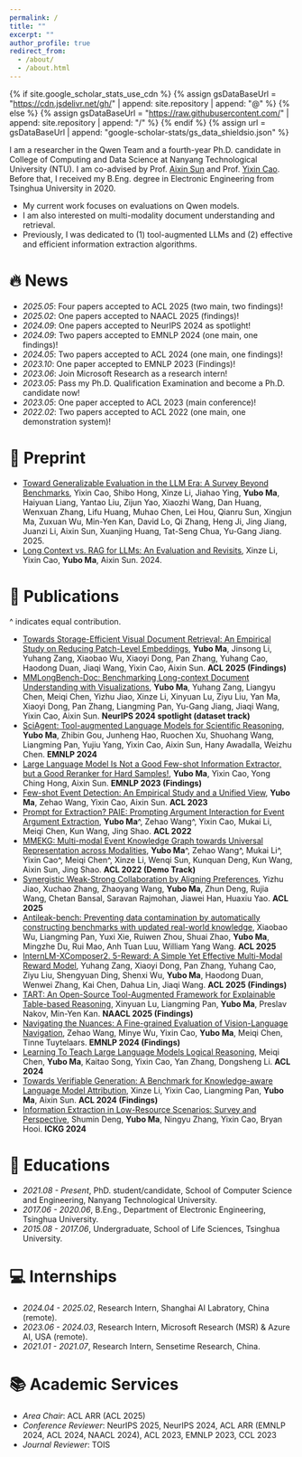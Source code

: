 ```yaml
---
permalink: /
title: ""
excerpt: ""
author_profile: true
redirect_from: 
  - /about/
  - /about.html
---
```


{% if site.google_scholar_stats_use_cdn %}
{% assign gsDataBaseUrl = "https://cdn.jsdelivr.net/gh/" | append: site.repository | append: "@" %}
{% else %}
{% assign gsDataBaseUrl = "https://raw.githubusercontent.com/" | append: site.repository | append: "/" %}
{% endif %}
{% assign url = gsDataBaseUrl | append: "google-scholar-stats/gs_data_shieldsio.json" %}

<span class='anchor' id='about-me'></span>

I am a researcher in the Qwen Team and a fourth-year Ph.D. candidate in College of Computing and Data Science at Nanyang Technological University (NTU). I am co-advised by Prof. [Aixin Sun](https://personal.ntu.edu.sg/axsun/) and Prof. [Yixin Cao](https://sites.google.com/view/yixin-homepage). Before that, I received my B.Eng. degree in Electronic Engineering from Tsinghua University in 2020. 

* My current work focuses on evaluations on Qwen models.
* I am also interested on multi-modality document understanding and retrieval.
* Previously, I was dedicated to (1) tool-augmented LLMs and (2) effective and efficient information extraction algorithms.

# 🔥 News
- *2025.05*: Four papers accepted to ACL 2025 (two main, two findings)!
- *2025.02*: One papers accepted to NAACL 2025 (findings)!
- *2024.09*: One papers accepted to NeurIPS 2024 as spotlight!
- *2024.09*: Two papers accepted to EMNLP 2024 (one main, one findings)!
- *2024.05*: Two papers accepted to ACL 2024 (one main, one findings)!
- *2023.10*: One paper accepted to EMNLP 2023 (Findings)!
- *2023.06*: Join Microsoft Research as a research intern!
- *2023.05*: Pass my Ph.D. Qualification Examination and become a Ph.D. candidate now!
- *2023.05*: One paper accepted to ACL 2023 (main conference)!  
- *2022.02*: Two papers accepted to ACL 2022 (one main, one demonstration system)!


# 📒 Preprint
- [Toward Generalizable Evaluation in the LLM Era: A Survey Beyond Benchmarks](https://arxiv.org/abs/2504.18838), Yixin Cao, Shibo Hong, Xinze Li, Jiahao Ying, **Yubo Ma**, Haiyuan Liang, Yantao Liu, Zijun Yao, Xiaozhi Wang, Dan Huang, Wenxuan Zhang, Lifu Huang, Muhao Chen, Lei Hou, Qianru Sun, Xingjun Ma, Zuxuan Wu, Min-Yen Kan, David Lo, Qi Zhang, Heng Ji, Jing Jiang, Juanzi Li, Aixin Sun, Xuanjing Huang, Tat-Seng Chua, Yu-Gang Jiang. 2025.
- [Long Context vs. RAG for LLMs: An Evaluation and Revisits](https://arxiv.org/abs/2501.01880), Xinze Li, Yixin Cao, **Yubo Ma**, Aixin Sun. 2024.


# 📝 Publications
^ indicates equal contribution.
- [Towards Storage-Efficient Visual Document Retrieval: An Empirical Study on Reducing Patch-Level Embeddings](), **Yubo Ma**, Jinsong Li, Yuhang Zang, Xiaobao Wu, Xiaoyi Dong, Pan Zhang, Yuhang Cao, Haodong Duan, Jiaqi Wang, Yixin Cao, Aixin Sun. **ACL 2025 (Findings)**
- [MMLongBench-Doc: Benchmarking Long-context Document Understanding with Visualizations](https://arxiv.org/abs/2407.01523), **Yubo Ma**, Yuhang Zang, Liangyu Chen, Meiqi Chen, Yizhu Jiao, Xinze Li, Xinyuan Lu, Ziyu Liu, Yan Ma, Xiaoyi Dong, Pan Zhang, Liangming Pan, Yu-Gang Jiang, Jiaqi Wang, Yixin Cao, Aixin Sun. **NeurIPS 2024 spotlight (dataset track)**
- [SciAgent: Tool-augmented Language Models for Scientific Reasoning](https://arxiv.org/abs/2402.11451), **Yubo Ma**, Zhibin Gou, Junheng Hao, Ruochen Xu, Shuohang Wang, Liangming Pan, Yujiu Yang, Yixin Cao, Aixin Sun, Hany Awadalla, Weizhu Chen. **EMNLP 2024**
- [Large Language Model Is Not a Good Few-shot Information Extractor, but a Good Reranker for Hard Samples!](https://arxiv.org/abs/2303.08559), **Yubo Ma**, Yixin Cao, Yong Ching Hong, Aixin Sun. **EMNLP 2023 (Findings)**
- [Few-shot Event Detection: An Empirical Study and a Unified View](https://aclanthology.org/2023.acl-long.628/), **Yubo Ma**, Zehao Wang, Yixin Cao, Aixin Sun. **ACL 2023**
- [Prompt for Extraction? PAIE: Prompting Argument Interaction for Event Argument Extraction](https://aclanthology.org/2022.acl-long.466/), **Yubo Ma**^, Zehao Wang^, Yixin Cao, Mukai Li, Meiqi Chen, Kun Wang, Jing Shao. **ACL 2022**
- [MMEKG: Multi-modal Event Knowledge Graph towards Universal Representation across Modalities](https://aclanthology.org/2022.acl-demo.23/), **Yubo Ma**^, Zehao Wang^, Mukai Li^, Yixin Cao^, Meiqi Chen^, Xinze Li, Wenqi Sun, Kunquan Deng, Kun Wang, Aixin Sun, Jing Shao. **ACL 2022 (Demo Track)**
- [Synergistic Weak-Strong Collaboration by Aligning Preferences](https://arxiv.org/abs/2504.15188), Yizhu Jiao, Xuchao Zhang, Zhaoyang Wang, **Yubo Ma**, Zhun Deng, Rujia Wang, Chetan Bansal, Saravan Rajmohan, Jiawei Han, Huaxiu Yao. **ACL 2025**
- [Antileak-bench: Preventing data contamination by automatically constructing benchmarks with updated real-world knowledge](https://arxiv.org/abs/2412.13670), Xiaobao Wu, Liangming Pan, Yuxi Xie, Ruiwen Zhou, Shuai Zhao, **Yubo Ma**, Mingzhe Du, Rui Mao, Anh Tuan Luu, William Yang Wang. **ACL 2025**
- [InternLM-XComposer2. 5-Reward: A Simple Yet Effective Multi-Modal Reward Model](https://arxiv.org/abs/2501.12368), Yuhang Zang, Xiaoyi Dong, Pan Zhang, Yuhang Cao, Ziyu Liu, Shengyuan Ding, Shenxi Wu, **Yubo Ma**, Haodong Duan, Wenwei Zhang, Kai Chen, Dahua Lin, Jiaqi Wang. **ACL 2025 (Findings)**
- [TART: An Open-Source Tool-Augmented Framework for Explainable Table-based Reasoning](https://arxiv.org/abs/2409.11724), Xinyuan Lu, Liangming Pan, **Yubo Ma**, Preslav Nakov, Min-Yen Kan. **NAACL 2025 (Findings)**
- [Navigating the Nuances: A Fine-grained Evaluation of Vision-Language Navigation](https://aclanthology.org/2024.findings-emnlp.269), Zehao Wang, Minye Wu, Yixin Cao, **Yubo Ma**, Meiqi Chen, Tinne Tuytelaars. **EMNLP 2024 (Findings)**
- [Learning To Teach Large Language Models Logical Reasoning](https://arxiv.org/abs/2310.09158), Meiqi Chen, **Yubo Ma**, Kaitao Song, Yixin Cao, Yan Zhang, Dongsheng Li.  **ACL 2024**
- [Towards Verifiable Generation: A Benchmark for Knowledge-aware Language Model Attribution](https://arxiv.org/abs/2310.05634), Xinze Li, Yixin Cao, Liangming Pan, **Yubo Ma**, Aixin Sun. **ACL 2024 (Findings)**
- [Information Extraction in Low-Resource Scenarios: Survey and Perspective](https://arxiv.org/abs/2202.08063), Shumin Deng, **Yubo Ma**, Ningyu Zhang, Yixin Cao, Bryan Hooi. **ICKG 2024**


# 📖 Educations
- *2021.08 - Present*, PhD. student/candidate, School of Computer Science and Engineering, Nanyang Technological University. 
- *2017.06 - 2020.06*, B.Eng., Department of Electronic Engineering, Tsinghua University.
- *2015.08 - 2017.06*, Undergraduate, School of Life Sciences, Tsinghua University.


# 💻 Internships
- *2024.04 - 2025.02*, Research Intern, Shanghai AI Labratory, China (remote).
- *2023.06 - 2024.03*, Research Intern, Microsoft Research (MSR) & Azure AI, USA (remote).
- *2021.01 - 2021.07*, Research Intern, Sensetime Research, China.


# 📚 Academic Services
- *Area Chair*: ACL ARR (ACL 2025)
- *Conference Reviewer*: NeurIPS 2025, NeurIPS 2024, ACL ARR (EMNLP 2024, ACL 2024, NAACL 2024), ACL 2023, EMNLP 2023, CCL 2023
- *Journal Reviewer*: TOIS